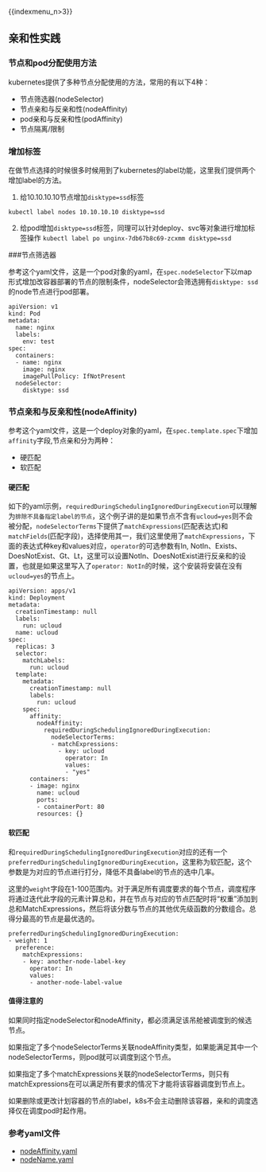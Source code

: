 {{indexmenu_n>3}}

## 亲和性实践

### 节点和pod分配使用方法

kubernetes提供了多种节点分配使用的方法，常用的有以下4种：
* 节点筛选器(nodeSelector)
* 节点亲和与反亲和性(nodeAffinity)
* pod亲和与反亲和性(podAffinity)
* 节点隔离/限制

### 增加标签

在做节点选择的时候很多时候用到了kubernetes的label功能，这里我们提供两个增加label的方法。
1. 给10.10.10.10节点增加`disktype=ssd`标签
```
kubectl label nodes 10.10.10.10 disktype=ssd
```
2. 给pod增加`disktype=ssd`标签，同理可以针对deploy、svc等对象进行增加标签操作
`
kubectl label po unginx-7db67b8c69-zcxmm disktype=ssd
`

###节点筛选器

参考这个yaml文件，这是一个pod对象的yaml，在`spec.nodeSelector`下以map形式增加改容器部署的节点的限制条件，nodeSelector会筛选拥有`disktype: ssd`的node节点进行pod部署。

```
apiVersion: v1
kind: Pod
metadata:
  name: nginx
  labels:
    env: test
spec:
  containers:
  - name: nginx
    image: nginx
    imagePullPolicy: IfNotPresent
  nodeSelector:
    disktype: ssd
```


### 节点亲和与反亲和性(nodeAffinity)

参考这个yaml文件，这是一个deploy对象的yaml，在`spec.template.spec`下增加`affinity`字段,节点亲和分为两种：
* 硬匹配
* 软匹配

#### 硬匹配

如下的yaml示例，`requiredDuringSchedulingIgnoredDuringExecution`可以理解为`排除不具备指定label的节点`，这个例子讲的是如果节点不含有`ucloud=yes`则不会被分配，`nodeSelectorTerms`下提供了`matchExpressions`(匹配表达式)和`matchFields`(匹配字段)，选择使用其一，我们这里使用了`matchExpressions`，下面的表达式种key和values对应，`operator`的可选参数有In, NotIn、Exists、DoesNotExist、Gt、Lt，这里可以设置NotIn、DoesNotExist进行反亲和的设置，也就是如果这里写入了`operator: NotIn`的时候，这个安装将安装在没有`ucloud=yes`的节点上。

```
apiVersion: apps/v1
kind: Deployment
metadata:
  creationTimestamp: null
  labels:
    run: ucloud
  name: ucloud
spec:
  replicas: 3
  selector:
    matchLabels:
      run: ucloud
  template:
    metadata:
      creationTimestamp: null
      labels:
        run: ucloud
    spec:
      affinity:
        nodeAffinity:
          requiredDuringSchedulingIgnoredDuringExecution: 
            nodeSelectorTerms: 
            - matchExpressions:
              - key: ucloud
                operator: In
                values:
                - "yes"
      containers:
      - image: nginx
        name: ucloud
        ports:
        - containerPort: 80
        resources: {}
```
#### 软匹配

和`requiredDuringSchedulingIgnoredDuringExecution`对应的还有一个 `preferredDuringSchedulingIgnoredDuringExecution`，这里称为软匹配，这个参数是为对应的节点进行打分，降低不具备label的节点的选中几率。

这里的`weight`字段在1-100范围内。对于满足所有调度要求的每个节点，调度程序将通过迭代此字段的元素计算总和，并在节点与对应的节点匹配时将“权重”添加到总和MatchExpressions，然后将该分数与节点的其他优先级函数的分数组合。总得分最高的节点是最优选的。

```
preferredDuringSchedulingIgnoredDuringExecution:
- weight: 1
  preference:
    matchExpressions:
    - key: another-node-label-key
      operator: In
      values:
      - another-node-label-value
```
#### 值得注意的

如果同时指定nodeSelector和nodeAffinity，都必须满足该吊舱被调度到的候选节点。

如果指定了多个nodeSelectorTerms关联nodeAffinity类型，如果能满足其中一个nodeSelectorTerms，则pod就可以调度到这个节点。

如果指定了多个matchExpressions关联的nodeSelectorTerms，则只有 matchExpressions在可以满足所有要求的情况下才能将该容器调度到节点上。

如果删除或更改计划容器的节点的label，k8s不会主动删除该容器，亲和的调度选择仅在调度pod时起作用。

### 参考yaml文件

* [nodeAffinity.yaml](https://github.com/UCloudDocs/uk8s/blob/master/yaml/nodeAffinity.yaml)
* [nodeName.yaml](https://github.com/UCloudDocs/uk8s/blob/master/yaml/nodeName.yaml)


